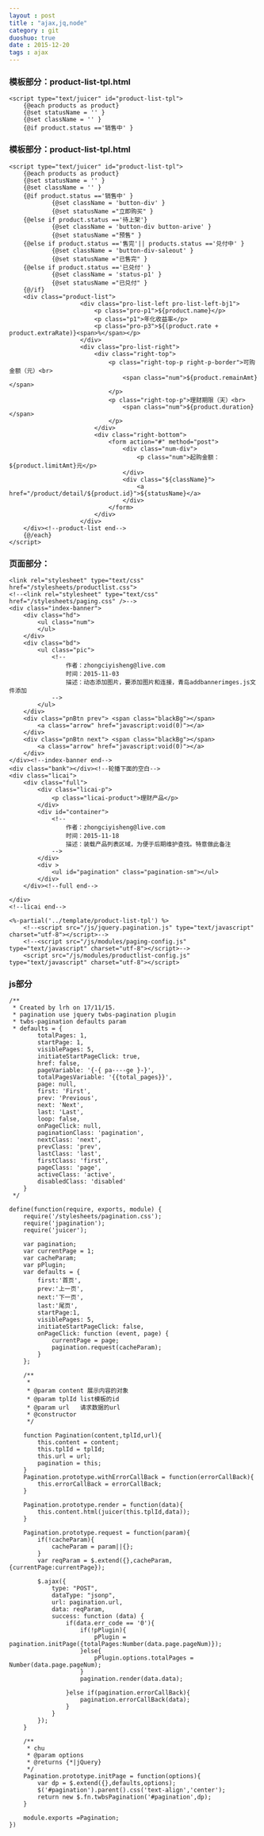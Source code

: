 ```yaml
---
layout : post
title : "ajax,jq,node"
category : git
duoshuo: true
date : 2015-12-20
tags : ajax
---
```




### 模板部分：product-list-tpl.html


	<script type="text/juicer" id="product-list-tpl">
	    {@each products as product}
	    {@set statusName = '' }
	    {@set className = '' }
	    {@if product.status =='销售中' }



<!-- more -->





### 模板部分：product-list-tpl.html


	<script type="text/juicer" id="product-list-tpl">
	    {@each products as product}
	    {@set statusName = '' }
	    {@set className = '' }
	    {@if product.status =='销售中' }
				{@set className = 'button-div' }
				{@set statusName ="立即购买" }
		{@else if product.status =='待上架'}
				{@set className = 'button-div button-arive' }
				{@set statusName ="预售" }
		{@else if product.status =='售完'|| products.status =='兑付中' }
				{@set className = 'button-div-saleout' }
				{@set statusName ="已售完" }
		{@else if product.status =='已兑付' }
				{@set className = 'status-p1' }
				{@set statusName ="已兑付" }
		{@/if}
	    <div class="product-list">
						<div class="pro-list-left pro-list-left-bj1">
							<p class="pro-p1">${product.name}</p>
							<p class="p1">年化收益率</p>
							<p class="pro-p3">${(product.rate + product.extraRate)}<span>%</span></p>
						</div>
						<div class="pro-list-right">
							<div class="right-top">
								<p class="right-top-p right-p-border">可购金额（元）<br>
									<span class="num">${product.remainAmt}</span>
								</p>
								<p class="right-top-p">理财期限（天）<br>
									<span class="num">${product.duration}</span>
								</p>
							</div>
							<div class="right-bottom">
								<form action="#" method="post">
									<div class="num-div">
										<p class="num">起购金额：${product.limitAmt}元</p>
									</div>
									<div class="${className}">
										<a href="/product/detail/${product.id}">${statusName}</a>
									</div>
								</form>
							</div>
						</div>
		</div><!--product-list end-->
	    {@/each}
	</script>
	
	
### 页面部分：


	<link rel="stylesheet" type="text/css" href="/stylesheets/productlist.css">
	<!--<link rel="stylesheet" type="text/css" href="/stylesheets/paging.css" />-->
	<div class="index-banner">
		<div class="hd">
			<ul class="num">
			</ul>
		</div>
		<div class="bd">
			<ul class="pic">
				<!--
	                作者：zhongciyisheng@live.com
	                时间：2015-11-03
	                描述：动态添加图片，要添加图片和连接，青岛addbannerimges.js文件添加
	            -->
			</ul>
		</div>
		<div class="pnBtn prev"> <span class="blackBg"></span>
			<a class="arrow" href="javascript:void(0)"></a>
		</div>
		<div class="pnBtn next"> <span class="blackBg"></span>
			<a class="arrow" href="javascript:void(0)"></a>
		</div>
	</div><!--index-banner end-->
	<div class="bank"></div><!--轮播下面的空白-->
	<div class="licai">
		<div class="full">
			<div class="licai-p">
				<p class="licai-product">理财产品</p>
			</div>
			<div id="container">
				<!--
	            	作者：zhongciyisheng@live.com
	            	时间：2015-11-18
	            	描述：装载产品列表区域，为便于后期维护查找。特意做此备注
	            -->
			</div>
			<div >
				<ul id="pagination" class="pagination-sm"></ul>
			</div>
		</div><!--full end-->
	
	</div>
	<!--licai end-->
	
	<%-partial('../template/product-list-tpl') %>
		<!--<script src="/js/jquery.pagination.js" type="text/javascript" charset="utf-8"></script>-->
		<!--<script src="/js/modules/paging-config.js" type="text/javascript" charset="utf-8"></script>-->
		<script src="/js/modules/productlist-config.js" type="text/javascript" charset="utf-8"></script>
		

### js部分


	/**
	 * Created by lrh on 17/11/15.
	 * pagination use jquery twbs-pagination plugin
	 * twbs-pagination defaults param
	 * defaults = {
	        totalPages: 1,
	        startPage: 1,
	        visiblePages: 5,
	        initiateStartPageClick: true,
	        href: false,
	        pageVariable: '{-{ pa----ge }-}',
	        totalPagesVariable: '{{total_pages}}',
	        page: null,
	        first: 'First',
	        prev: 'Previous',
	        next: 'Next',
	        last: 'Last',
	        loop: false,
	        onPageClick: null,
	        paginationClass: 'pagination',
	        nextClass: 'next',
	        prevClass: 'prev',
	        lastClass: 'last',
	        firstClass: 'first',
	        pageClass: 'page',
	        activeClass: 'active',
	        disabledClass: 'disabled'
	    }
	 */
	
	define(function(require, exports, module) {
	    require('/stylesheets/pagination.css');
	    require('jpagination');
	    require('juicer');
	
	    var pagination;
	    var currentPage = 1;
	    var cacheParam;
	    var pPlugin;
	    var defaults = {
	        first:'首页',
	        prev:'上一页',
	        next:'下一页',
	        last:'尾页',
	        startPage:1,
	        visiblePages: 5,
	        initiateStartPageClick: false,
	        onPageClick: function (event, page) {
	            currentPage = page;
	            pagination.request(cacheParam);
	        }
	    };
	
	    /**
	     *
	     * @param content 展示内容的对象
	     * @param tplId list模板的id
	     * @param url   请求数据的url
	     * @constructor
	     */
	    
	    function Pagination(content,tplId,url){
	        this.content = content;
	        this.tplId = tplId;
	        this.url = url;
	        pagination = this;
	    }
	    Pagination.prototype.withErrorCallBack = function(errorCallBack){
	        this.errorCallBack = errorCallBack;
	    }
	
	    Pagination.prototype.render = function(data){
	        this.content.html(juicer(this.tplId,data));
	    }
	
	    Pagination.prototype.request = function(param){
	        if(!cacheParam){
	            cacheParam = param||{};
	        }
	        var reqParam = $.extend({},cacheParam,{currentPage:currentPage});
	        
	        $.ajax({
	            type: "POST",
	            dataType: "jsonp",
	            url: pagination.url,
	            data: reqParam,
	            success: function (data) {
	                if(data.err_code == '0'){
	                    if(!pPlugin){
	                        pPlugin = pagination.initPage({totalPages:Number(data.page.pageNum)});
	                    }else{
	                        pPlugin.options.totalPages = Number(data.page.pageNum);
	                    }
	                    pagination.render(data.data);
	
	                }else if(pagination.errorCallBack){
	                    pagination.errorCallBack(data);
	                }
	            }
	        });
	    }
	
	    /**
	     * chu
	     * @param options
	     * @returns {*|jQuery}
	     */
	    Pagination.prototype.initPage = function(options){
	        var dp = $.extend({},defaults,options);
	        $('#pagination').parent().css('text-align','center');
	        return new $.fn.twbsPagination('#pagination',dp);
	    }
	
	    module.exports =Pagination;
	})
